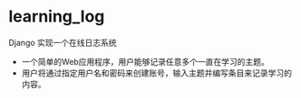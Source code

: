 # learning_log
Django 实现一个在线日志系统
* 一个简单的Web应用程序，用户能够记录任意多个一直在学习的主题。
* 用户将通过指定用户名和密码来创建账号，输入主题并编写条目来记录学习的内容。
